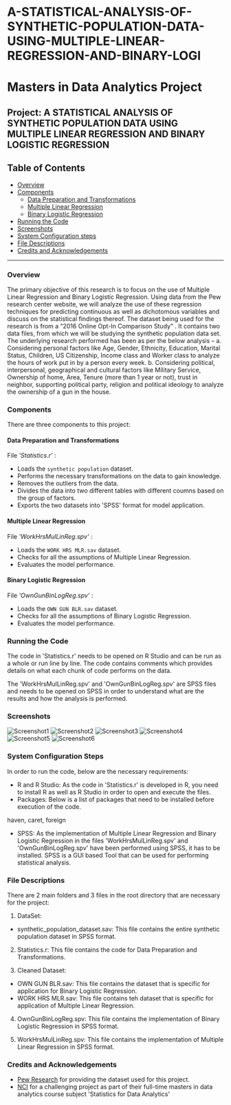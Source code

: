# A-STATISTICAL-ANALYSIS-OF-SYNTHETIC-POPULATION-DATA-USING-MULTIPLE-LINEAR-REGRESSION-AND-BINARY-LOGI

# Masters in Data Analytics Project

## Project: A STATISTICAL ANALYSIS OF SYNTHETIC POPULATION DATA USING MULTIPLE LINEAR REGRESSION AND BINARY LOGISTIC REGRESSION

## Table of Contents

- [Overview](#overview)
- [Components](#components)
  - [Data Preparation and Transformations](#data)
  - [Multiple Linear Regression](#mlr)
  - [Binary Logistic Regression](#blr)
- [Running the Code](#running)
- [Screenshots](#screenshots)
- [System Configuration steps](#config)
- [File Descriptions](#files)
- [Credits and Acknowledgements](#credits)

***

<a id='overview'></a>

### Overview
The primary objective of this research is to focus on the use of Multiple Linear Regression and Binary Logistic Regression. Using data from the Pew research center website, we will analyze the use of these regression techniques for predicting continuous as well as dichotomous variables and discuss on the statistical findings thereof. The dataset being used for the research is from a “2016 Online Opt-In Comparison Study” .  It contains two data files, from which we will be studying the synthetic population data set. The underlying research performed has been as per the below analysis –  a. Considering personal factors like Age, Gender, Ethnicity, Education, Marital Status, Children, US Citizenship, Income class and Worker class to analyze the hours of work put in by a person every week. b. Considering political, interpersonal, geographical and cultural factors like Military Service, Ownership of home, Area, Tenure (more than 1 year or not), trust in neighbor, supporting political party, religion and political ideology to analyze the ownership of a gun in the house.

<a id='components'></a>

### Components
There are three components to this project:

<a id='data'></a>

#### Data Preparation and Transformations
File _'Statistics.r'_ :

- Loads the `synthetic population` dataset.
- Performs the necessary transformations on the data to gain knowledge.
- Removes the outliers from the data.
- Divides the data into two different tables with different coumns based on the group of factors.
- Exports the two datasets into 'SPSS' format for model application.

<a id='mlr'></a>

#### Multiple Linear Regression
File _'WorkHrsMulLinReg.spv'_ :

- Loads the `WORK HRS MLR.sav` dataset.
- Checks for all the assumptions of Multiple Linear Regression.
- Evaluates the model performance.

<a id='blr'></a>

#### Binary Logistic Regression
File _'OwnGunBinLogReg.spv'_ :

- Loads the `OWN GUN BLR.sav` dataset.
- Checks for all the assumptions of Binary Logistic Regression.
- Evaluates the model performance.

<a id='running'></a>

### Running the Code

The code in 'Statistics.r' needs to be opened on R Studio and can be run as a whole or run line by line. The code contains comments which provides details on what each chunk of code performs on the data.

The 'WorkHrsMulLinReg.spv' and 'OwnGunBinLogReg.spv' are SPSS files and needs to be opened on SPSS in order to understand what are the results and how the analysis is performed.

<a id='screenshots'></a>

### Screenshots

![Screenshot1](/images/1.png)
![Screenshot2](/images/2.png)
![Screenshot3](/images/3.png)
![Screenshot4](/images/4.png)
![Screenshot5](/images/5.png)
![Screenshot6](/images/6.png)

<a id='config'></a>

### System Configuration Steps

In order to run the code, below are the necessary requirements:

- R and R Studio: As the code in 'Statistics.r' is developed in R, you need to install R as well as R Studio in order to open and execute the files.
- Packages: Below is a list of packages that need to be installed before execution of the code.

haven, caret, foreign

- SPSS: As the implementation of Multiple Linear Regression and Binary Logistic Regression in the files 'WorkHrsMulLinReg.spv' and 'OwnGunBinLogReg.spv' have been performed using SPSS, it has to be installed. SPSS is a GUI based Tool that can be used for performing statistical analysis.

<a id='files'></a>

### File Descriptions

There are 2 main folders and 3 files in the root directory that are necessary for the project:

1. DataSet:
  - synthetic_population_dataset.sav: This file contains the entire synthetic population dataset in SPSS format.

2. Statistics.r: This file contains the code for Data Preparation and Transformations.

3. Cleaned Dataset:
  - OWN GUN BLR.sav: This file contains the dataset that is specific for application for Binary Logistic Regression.
  - WORK HRS MLR.sav: This file contains teh dataset that is specific for application of Multiple Linear Regression.

4. OwnGunBinLogReg.spv: This file contains the implementation of Binary Logistic Regression in SPSS format.

5. WorkHrsMulLinReg.spv: This file contains the implementation of Multiple Linear Regression in SPSS format.

<a id='credits'></a>

### Credits and Acknowledgements

* [Pew Research](https://www.pewresearch.org/methods/dataset/2016-online-opt-in-comparison-study/) for providing the dataset used for this project.
* [NCI](https://www.ncirl.ie/) for a challenging project as part of their full-time masters in data analytics course subject 'Statistics for Data Analytics'
